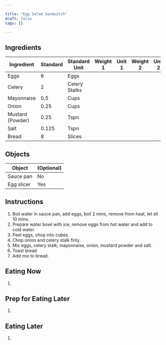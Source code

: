```yaml
---

title: "Egg Salad Sandwitch"
draft: false
tags: []

---
```


## Ingredients

|      Ingredient         | Standard | Standard Unit | Weight 1 | Unit 1 | Weight 2 | Unit 2 |
|      ----------         | -------- | ------------- | -------- | ------ | -------- | ------ |
| Eggs                    | 6        | Eggs          |          |        |          |        |
| Celery                  | 2        | Celery Stalks |          |        |          |        |
| Mayonnaise              | 0.5      | Cups          |          |        |          |        |
| Onion                   | 0.25     | Cups          |          |        |          |        |
| Mustard (Powder)        | 0.25     | Tspn          |          |        |          |        |
| Salt                    | 0.125    | Tspn          |          |        |          |        |
| Bread                   | 8        | Slices        |          |        |          |        |

## Objects

|        Object        | (Optional) |
|        ------        | ---------- |
| Sauce pan            | No         |
| Egg slicer           | Yes        |

## Instructions

1. Boil water in sauce pan, add eggs, boil 2 mins, remove from heat, let sit 10 mins.
2. Prepare water bowl with ice, remove eggs from hot water and add to cold water.
3. Peel eggs, chop into cubes.
4. Chop onion and celery stalk finly.
5. Mix eggs, celery stalk, mayonnaise, onion, mustard powder and salt.
6. Toast bread
7. Add mix to bread.

## Eating Now

1. 

## Prep for Eating Later

1. 

## Eating Later

1. 
